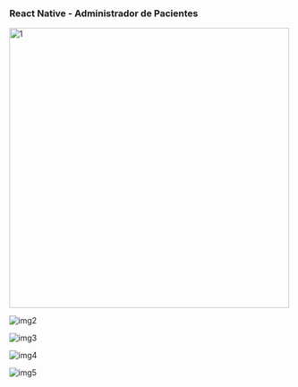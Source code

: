 ### React Native - Administrador de Pacientes

<img align="center" src="https://i.imgur.com/DrG5Cnz.jpg" alt="1" width="500" />

![img2](https://i.imgur.com/wAloxyX.jpg)

![img3](https://i.imgur.com/cnsbAs1.jpg)

![img4](https://i.imgur.com/GqVAZUQ.jpg)

![img5](https://i.imgur.com/EHI68Wl.jpg)
